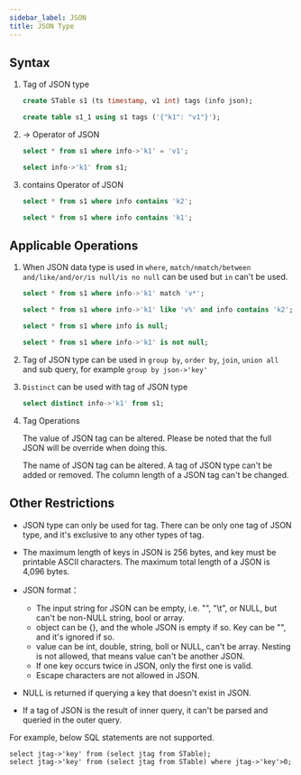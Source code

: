 ```yaml
---
sidebar_label: JSON
title: JSON Type
---
```


## Syntax

1. Tag of JSON type

   ```sql
   create STable s1 (ts timestamp, v1 int) tags (info json);

   create table s1_1 using s1 tags ('{"k1": "v1"}');
   ```

2. -> Operator of JSON

   ```sql
   select * from s1 where info->'k1' = 'v1';

   select info->'k1' from s1;
   ```

3. contains Operator of JSON

   ```sql
   select * from s1 where info contains 'k2';

   select * from s1 where info contains 'k1';
   ```

## Applicable Operations

1. When JSON data type is used in `where`, `match/nmatch/between and/like/and/or/is null/is no null` can be used but `in` can't be used.

   ```sql
   select * from s1 where info->'k1' match 'v*';

   select * from s1 where info->'k1' like 'v%' and info contains 'k2';

   select * from s1 where info is null;

   select * from s1 where info->'k1' is not null;
   ```

2. Tag of JSON type can be used in `group by`, `order by`, `join`, `union all` and sub query, for example `group by json->'key'`

3. `Distinct` can be used with tag of JSON type

   ```sql
   select distinct info->'k1' from s1;
   ```

4. Tag Operations

   The value of JSON tag can be altered. Please be noted that the full JSON will be override when doing this.

   The name of JSON tag can be altered. A tag of JSON type can't be added or removed. The column length of a JSON tag can't be changed.

## Other Restrictions

- JSON type can only be used for tag. There can be only one tag of JSON type, and it's exclusive to any other types of tag.

- The maximum length of keys in JSON is 256 bytes, and key must be printable ASCII characters. The maximum total length of a JSON is 4,096 bytes.

- JSON format：

  - The input string for JSON can be empty, i.e. "", "\t", or NULL, but can't be non-NULL string, bool or array.
  - object can be {}, and the whole JSON is empty if so. Key can be "", and it's ignored if so.
  - value can be int, double, string, boll or NULL, can't be array. Nesting is not allowed, that means value can't be another JSON.
  - If one key occurs twice in JSON, only the first one is valid.
  - Escape characters are not allowed in JSON.

- NULL is returned if querying a key that doesn't exist in JSON.

- If a tag of JSON is the result of inner query, it can't be parsed and queried in the outer query.

For example, below SQL statements are not supported.

```sql;
select jtag->'key' from (select jtag from STable);
select jtag->'key' from (select jtag from STable) where jtag->'key'>0;
```
